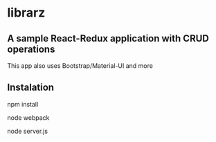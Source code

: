 # librarz

## A sample React-Redux application with CRUD operations

This app also uses Bootstrap/Material-UI and more

## Instalation

npm install

node webpack

node server.js

